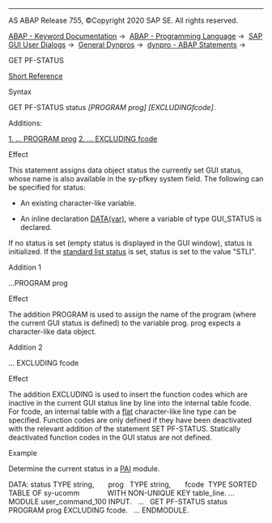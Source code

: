   

* * *

AS ABAP Release 755, ©Copyright 2020 SAP SE. All rights reserved.

[ABAP - Keyword Documentation](javascript:call_link\('abenabap.htm'\)) →  [ABAP - Programming Language](javascript:call_link\('abenabap_reference.htm'\)) →  [SAP GUI User Dialogs](javascript:call_link\('abenabap_screens.htm'\)) →  [General Dynpros](javascript:call_link\('abenabap_dynpros.htm'\)) →  [dynpro - ABAP Statements](javascript:call_link\('abenabap_dynpros_abap_statements.htm'\)) → 

GET PF-STATUS

[Short Reference](javascript:call_link\('abapget_pf-status_shortref.htm'\))

Syntax

GET PF-STATUS status *\[*PROGRAM prog*\]* *\[*EXCLUDINGfcode*\]*.

Additions:

[1\. ... PROGRAM prog](#!ABAP_ADDITION_1@1@)
[2\. ... EXCLUDING fcode](#!ABAP_ADDITION_2@2@)

Effect

This statement assigns data object status the currently set GUI status, whose name is also available in the sy-pfkey system field. The following can be specified for status:

-   An existing character-like variable.

-   An inline declaration [DATA(var)](javascript:call_link\('abendata_inline.htm'\)), where a variable of type GUI\_STATUS is declared.

If no status is set (empty status is displayed in the GUI window), status is initialized. If the [standard list status](javascript:call_link\('abenstandard_list_status_glosry.htm'\) "Glossary Entry") is set, status is set to the value "STLI".

Addition 1

...PROGRAM prog

Effect

The addition PROGRAM is used to assign the name of the program (where the current GUI status is defined) to the variable prog. prog expects a character-like data object.

Addition 2

... EXCLUDING fcode

Effect

The addition EXCLUDING is used to insert the function codes which are inactive in the current GUI status line by line into the internal table fcode. For fcode, an internal table with a [flat](javascript:call_link\('abenflat_glosry.htm'\) "Glossary Entry") character-like line type can be specified. Function codes are only defined if they have been deactivated with the relevant addition of the statement SET PF-STATUS. Statically deactivated function codes in the GUI status are not defined.

Example

Determine the current status in a [PAI](javascript:call_link\('abenpai_glosry.htm'\) "Glossary Entry") module.

DATA: status TYPE string,
      prog   TYPE string,
      fcode  TYPE SORTED TABLE OF sy-ucomm
             WITH NON-UNIQUE KEY table\_line.
...
MODULE user\_command\_100 INPUT.
  ...
  GET PF-STATUS status PROGRAM prog EXCLUDING fcode.
  ...
ENDMODULE.